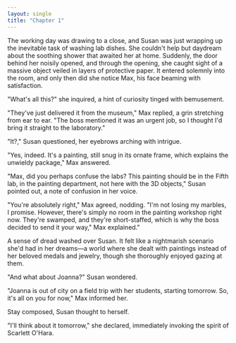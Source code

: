 ```yaml
---
layout: single
title: "Chapter 1"
---
```


The working day was drawing to a close, and Susan was just wrapping up the inevitable task of washing lab dishes. She couldn't help but daydream about the soothing shower that awaited her at home. Suddenly, the door behind her noisily opened, and through the opening, she caught sight of a massive object veiled in layers of protective paper. It entered solemnly into the room, and only then did she notice Max, his face beaming with satisfaction.

"What's all this?" she inquired, a hint of curiosity tinged with bemusement.

"They've just delivered it from the museum," Max replied, a grin stretching from ear to ear. "The boss mentioned it was an urgent job, so I thought I'd bring it straight to the laboratory."

"It?," Susan questioned, her eyebrows arching with intrigue.

"Yes, indeed. It's a painting, still snug in its ornate frame, which explains the unwieldy package," Max answered.

"Max, did you perhaps confuse the labs? This painting should be in the Fifth lab, in the painting department, not here with the 3D objects," Susan pointed out, a note of confusion in her voice.

"You're absolutely right," Max agreed, nodding. "I'm not losing my marbles, I promise. However, there's simply no room in the painting workshop right now. They're swamped, and they're short-staffed, which is why the boss decided to send it your way," Max explained."

A sense of dread washed over Susan. It felt like a nightmarish scenario she'd had in her dreams—a world where she dealt with paintings instead of her beloved medals and jewelry, though she thoroughly enjoyed gazing at them.

"And what about Joanna?" Susan wondered.

"Joanna is out of city on a field trip with her students, starting tomorrow. So, it's all on you for now," Max informed her.

Stay composed, Susan thought to herself.

"I'll think about it tomorrow," she declared, immediately invoking the spirit of Scarlett O'Hara.
